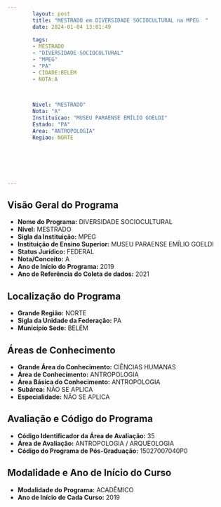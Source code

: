 ```yaml
---
        layout: post
        title: "MESTRADO em DIVERSIDADE SOCIOCULTURAL na MPEG  "
        date: 2024-01-04 13:01:49
     
        tags:
        - MESTRADO
        - "DIVERSIDADE-SOCIOCULTURAL"
        - "MPEG"
        - "PA"
        - CIDADE:BELÉM
        - NOTA:A
        
       

        Nivel: "MESTRADO"
        Nota: "A"
        Instituicao: "MUSEU PARAENSE EMÍLIO GOELDI"
        Estado: "PA"
        Area: "ANTROPOLOGIA"
        Regiao: NORTE
        
        
        
        
        
        
---
```

## Visão Geral do Programa
- **Nome do Programa:** DIVERSIDADE SOCIOCULTURAL
- **Nível:** MESTRADO
- **Sigla da Instituição:** MPEG
- **Instituição de Ensino Superior:** MUSEU PARAENSE EMÍLIO GOELDI
- **Status Jurídico:** FEDERAL
- **Nota/Conceito:** A
- **Ano de Início do Programa:** 2019
- **Ano de Referência do Coleta de dados:** 2021

## Localização do Programa
- **Grande Região:** NORTE
- **Sigla da Unidade da Federação:** PA
- **Município Sede:** BELÉM

## Áreas de Conhecimento
- **Grande Área do Conhecimento:** CIÊNCIAS HUMANAS
- **Área de Conhecimento:** ANTROPOLOGIA
- **Área Básica do Conhecimento:** ANTROPOLOGIA
- **Subárea:** NÃO SE APLICA
- **Especialidade:** NÃO SE APLICA

## Avaliação e Código do Programa
- **Código Identificador da Área de Avaliação:** 35
- **Área de Avaliação:** ANTROPOLOGIA / ARQUEOLOGIA
- **Código do Programa de Pós-Graduação:** 15027007040P0


## Modalidade e Ano de Início do Curso
- **Modalidade do Programa:** ACADÊMICO
- **Ano de Início de Cada Curso:** 2019
